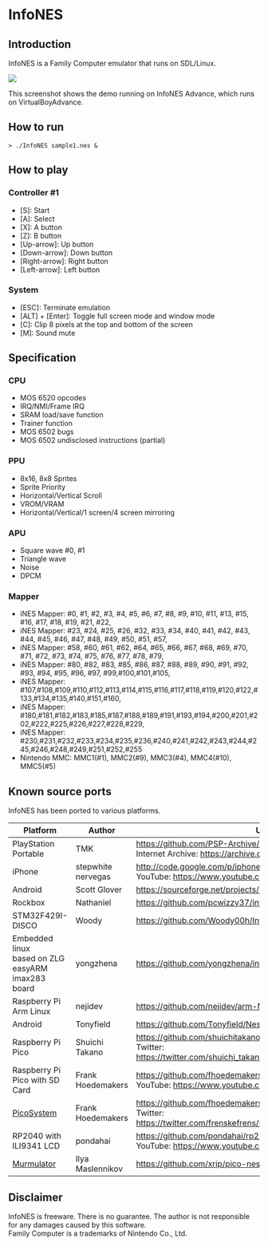 # InfoNES

## Introduction
InfoNES is a Family Computer emulator that runs on SDL/Linux.

![](https://github.com/jay-kumogata/InfoNES/blob/master/screenshots/infones_gba.png)

This screenshot shows the demo running on InfoNES Advance, which runs on VirtualBoyAdvance.

## How to run

	> ./InfoNES sample1.nes &

## How to play
### Controller #1
- [S\]: Start
- [A\]: Select
- [X]: A button
- [Z]: B button 
- [Up-arrow]: Up button 
- [Down-arrow]: Down button 
- [Right-arrow]: Right button 
- [Left-arrow]: Left button 
### System
- [ESC]: Terminate emulation
- [ALT] + [Enter]: Toggle full screen mode and window mode 
- [C]: Clip 8 pixels at the top and bottom of the screen
- [M]: Sound mute

## Specification
### CPU
- MOS 6520 opcodes
- IRQ/NMI/Frame IRQ
- SRAM load/save function
- Trainer function
- MOS 6502 bugs
- MOS 6502 undisclosed instructions (partial)
### PPU 
- 8x16, 8x8 Sprites
- Sprite Priority
- Horizontal/Vertical Scroll 
- VROM/VRAM 
- Horizontal/Vertical/1 screen/4 screen mirroring
### APU
- Square wave #0, #1
- Triangle wave
- Noise
- DPCM
### Mapper
- iNES Mapper: #0,  #1,  #2,  #3,  #4,  #5,  #6,  #7,  #8,  #9, #10, #11, #13, #15, #16, #17, #18, #19, #21, #22,
- iNES Mapper: #23, #24, #25, #26, #32, #33, #34, #40, #41, #42, #43, #44, #45, #46, #47, #48, #49, #50, #51, #57,
- iNES Mapper: #58, #60, #61, #62, #64, #65, #66, #67, #68, #69, #70, #71, #72, #73, #74, #75, #76, #77, #78, #79,
- iNES Mapper: #80, #82, #83, #85, #86, #87, #88, #89, #90, #91, #92, #93, #94, #95, #96, #97, #99,#100,#101,#105,
- iNES Mapper:  #107,#108,#109,#110,#112,#113,#114,#115,#116,#117,#118,#119,#120,#122,#133,#134,#135,#140,#151,#160,
- iNES Mapper:  #180,#181,#182,#183,#185,#187,#188,#189,#191,#193,#194,#200,#201,#202,#222,#225,#226,#227,#228,#229,
- iNES Mapper:  #230,#231,#232,#233,#234,#235,#236,#240,#241,#242,#243,#244,#245,#246,#248,#249,#251,#252,#255
- Nintendo MMC: MMC1(#1), MMC2(#9), MMC3(#4), MMC4(#10), MMC5(#5)

## Known source ports

InfoNES has been ported to various platforms.

|Platform|Author|URL|
|--------|------|---|
|PlayStation Portable|TMK|https://github.com/PSP-Archive/InfoNES<br>Internet Archive: https://archive.org/details/info-nes-r-03.7z|
|iPhone|stepwhite<br>nervegas|http://code.google.com/p/iphonenes/<br>YouTube: https://www.youtube.com/watch?v=LVh429Dp7r0|
|Android|Scott Glover|https://sourceforge.net/projects/infones-droid/|
|Rockbox|Nathaniel|https://github.com/pcwizzy37/infones-rockbox|
|STM32F429I-DISCO|Woody|https://github.com/Woody00h/InfoNES|
|Embedded linux<br>based on ZLG easyARM imax283 board|yongzhena|https://github.com/yongzhena/infoNES|
|Raspberry Pi<br>Arm Linux|nejidev|https://github.com/nejidev/arm-NES-linux|
|Android|Tonyfield|https://github.com/Tonyfield/Nester|
|Raspberry Pi Pico|Shuichi Takano|https://github.com/shuichitakano/pico-infones<br>Twitter: https://twitter.com/shuichi_takano/status/1477702448907419649|
|Raspberry Pi Pico with SD Card|Frank Hoedemakers|https://github.com/fhoedemakers/pico-infonesPlus<br>YouTube: https://www.youtube.com/watch?v=OEcpNMNzZCQ|
|[PicoSystem](https://shop.pimoroni.com/products/picosystem)|Frank Hoedemakers|https://github.com/fhoedemakers/PicoSystem_InfoNes<br>Twitter: https://twitter.com/frenskefrens/status/1637439574375800832|
|RP2040 with ILI9341 LCD|pondahai|https://github.com/pondahai/rp2040-ili9341-infones<br>YouTube: https://www.youtube.com/shorts/_yGHtf-_yRU|
|[Murmulator](https://murmulator.ru/)|Ilya Maslennikov|https://github.com/xrip/pico-nes|

## Disclaimer
InfoNES is freeware. There is no guarantee. The author is not responsible for any damages caused by this software.  
Family Computer is a trademarks of Nintendo Co., Ltd.

